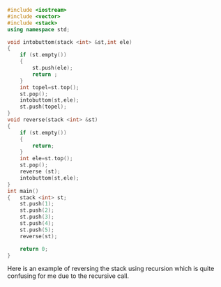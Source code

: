 ```cpp
#include <iostream>
#include <vector>
#include <stack>
using namespace std;

void intobuttom(stack <int> &st,int ele)
{
    if (st.empty())
    {
        st.push(ele);
        return ;
    }
    int topel=st.top();
    st.pop();
    intobuttom(st,ele);
    st.push(topel);
}
void reverse(stack <int> &st)
{
    if (st.empty())
    {
        return;
    }
    int ele=st.top();
    st.pop();
    reverse (st);
    intobuttom(st,ele);
}
int main()
{   stack <int> st;
    st.push(1);
    st.push(2);
    st.push(3);
    st.push(4);
    st.push(5);
    reverse(st);

    return 0;
}
```
Here is an example of reversing the stack using recursion which is quite confusing for me due to the recursive call. 
